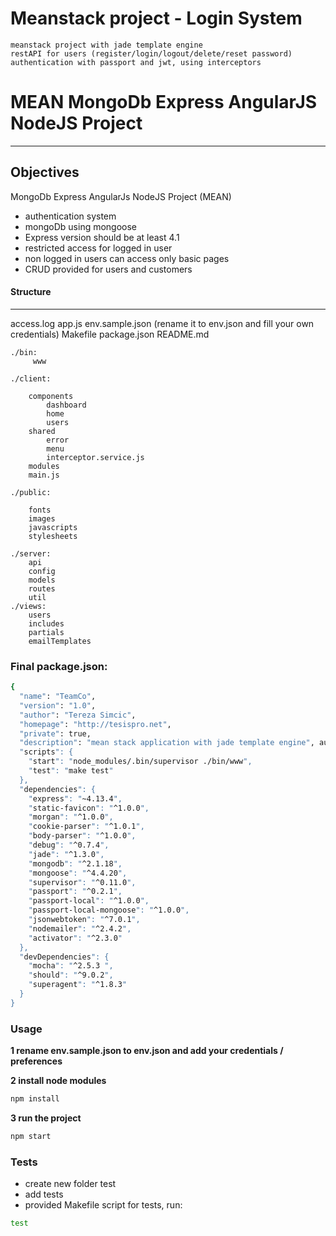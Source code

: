 # Meanstack project - Login System

    meanstack project with jade template engine
    restAPI for users (register/login/logout/delete/reset password)
    authentication with passport and jwt, using interceptors


# MEAN MongoDb Express AngularJS NodeJS Project

--------
## Objectives

MongoDb Express AngularJs NodeJS Project (MEAN)
 - authentication system 
 - mongoDb using mongoose
 - Express version should be at least 4.1
 - restricted access for logged in user
 - non logged in users can access only basic pages
 - CRUD provided for users and customers


#### Structure
-------------------------
access.log
app.js
env.sample.json (rename it to env.json and fill your own credentials)
Makefile
package.json
README.md

    ./bin:
         www

    ./client:

        components
            dashboard
            home
            users
        shared
            error
            menu
            interceptor.service.js
        modules
        main.js

    ./public:

        fonts
        images
        javascripts
        stylesheets

    ./server:
        api
        config
        models
        routes
        util
    ./views:
        users
        includes
        partials
        emailTemplates


### Final package.json:
```sh
{
  "name": "TeamCo",
  "version": "1.0",
  "author": "Tereza Simcic",
  "homepage": "http://tesispro.net",
  "private": true,
  "description": "mean stack application with jade template engine", authentication with passport and jwt"
  "scripts": {
    "start": "node_modules/.bin/supervisor ./bin/www",
    "test": "make test"
  },
  "dependencies": {
    "express": "~4.13.4",
    "static-favicon": "^1.0.0",
    "morgan": "^1.0.0",
    "cookie-parser": "^1.0.1",
    "body-parser": "^1.0.0",
    "debug": "^0.7.4",
    "jade": "^1.3.0",
    "mongodb": "^2.1.18",
    "mongoose": "^4.4.20",
    "supervisor": "^0.11.0",
    "passport": "^0.2.1",
    "passport-local": "^1.0.0",
    "passport-local-mongoose": "^1.0.0",
    "jsonwebtoken": "^7.0.1",
    "nodemailer": "^2.4.2",
    "activator": "^2.3.0"
  },
  "devDependencies": {
    "mocha": "^2.5.3 ",
    "should": "^9.0.2",
    "superagent": "^1.8.3"
  }
}
```

### Usage

**1 rename env.sample.json to env.json and add your credentials / preferences**

**2 install node modules**

```sh
npm install
```

**3 run the project**

```sh
npm start
```

### Tests
- create new folder test
- add tests
- provided Makefile script for tests, run:

```sh
test
```
